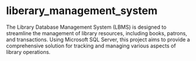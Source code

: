 # liberary_management_system
The Library Database Management System (LBMS) is designed to streamline the management of library resources, including books, patrons, and transactions. Using Microsoft SQL Server, this project aims to provide a comprehensive solution for tracking and managing various aspects of library operations.
